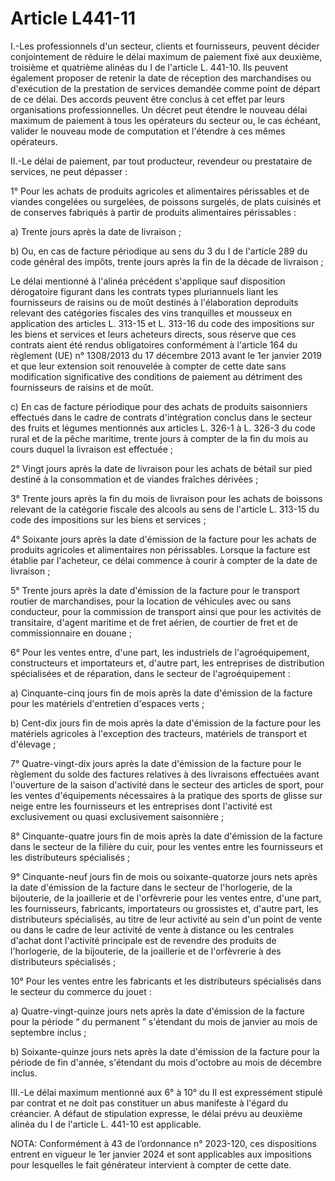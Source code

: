 # Article L441-11

I.-Les professionnels d'un secteur, clients et fournisseurs, peuvent décider conjointement de réduire le délai maximum de paiement fixé aux deuxième, troisième et quatrième alinéas du I de l'article L. 441-10. Ils peuvent également proposer de retenir la date de réception des marchandises ou d'exécution de la prestation de services demandée comme point de départ de ce délai. Des accords peuvent être conclus à cet effet par leurs organisations professionnelles. Un décret peut étendre le nouveau délai maximum de paiement à tous les opérateurs du secteur ou, le cas échéant, valider le nouveau mode de computation et l'étendre à ces mêmes opérateurs.

II.-Le délai de paiement, par tout producteur, revendeur ou prestataire de services, ne peut dépasser :

1° Pour les achats de produits agricoles et alimentaires périssables et de viandes congelées ou surgelées, de poissons surgelés, de plats cuisinés et de conserves fabriqués à partir de produits alimentaires périssables :

a) Trente jours après la date de livraison ;

b) Ou, en cas de facture périodique au sens du 3 du I de l'article 289 du code général des impôts, trente jours après la fin de la décade de livraison ;

Le délai mentionné à l'alinéa précédent s'applique sauf disposition dérogatoire figurant dans les contrats types pluriannuels liant les fournisseurs de raisins ou de moût destinés à l'élaboration deproduits relevant des catégories fiscales des vins tranquilles et mousseux en application des articles L. 313-15 et L. 313-16 du code des impositions sur les biens et services et leurs acheteurs directs, sous réserve que ces contrats aient été rendus obligatoires conformément à l'article 164 du règlement (UE) n° 1308/2013 du 17 décembre 2013 avant le 1er janvier 2019 et que leur extension soit renouvelée à compter de cette date sans modification significative des conditions de paiement au détriment des fournisseurs de raisins et de moût.

c) En cas de facture périodique pour des achats de produits saisonniers effectués dans le cadre de contrats d'intégration conclus dans le secteur des fruits et légumes mentionnés aux articles L. 326-1 à L. 326-3 du code rural et de la pêche maritime, trente jours à compter de la fin du mois au cours duquel la livraison est effectuée ;

2° Vingt jours après la date de livraison pour les achats de bétail sur pied destiné à la consommation et de viandes fraîches dérivées ;

3° Trente jours après la fin du mois de livraison pour les achats de boissons relevant de la catégorie fiscale des alcools au sens de l'article L. 313-15 du code des impositions sur les biens et services ;

4° Soixante jours après la date d'émission de la facture pour les achats de produits agricoles et alimentaires non périssables. Lorsque la facture est établie par l'acheteur, ce délai commence à courir à compter de la date de livraison ;

5° Trente jours après la date d'émission de la facture pour le transport routier de marchandises, pour la location de véhicules avec ou sans conducteur, pour la commission de transport ainsi que pour les activités de transitaire, d'agent maritime et de fret aérien, de courtier de fret et de commissionnaire en douane ;

6° Pour les ventes entre, d'une part, les industriels de l'agroéquipement, constructeurs et importateurs et, d'autre part, les entreprises de distribution spécialisées et de réparation, dans le secteur de l'agroéquipement :

a) Cinquante-cinq jours fin de mois après la date d'émission de la facture pour les matériels d'entretien d'espaces verts ;

b) Cent-dix jours fin de mois après la date d'émission de la facture pour les matériels agricoles à l'exception des tracteurs, matériels de transport et d'élevage ;

7° Quatre-vingt-dix jours après la date d'émission de la facture pour le règlement du solde des factures relatives à des livraisons effectuées avant l'ouverture de la saison d'activité dans le secteur des articles de sport, pour les ventes d'équipements nécessaires à la pratique des sports de glisse sur neige entre les fournisseurs et les entreprises dont l'activité est exclusivement ou quasi exclusivement saisonnière ;

8° Cinquante-quatre jours fin de mois après la date d'émission de la facture dans le secteur de la filière du cuir, pour les ventes entre les fournisseurs et les distributeurs spécialisés ;

9° Cinquante-neuf jours fin de mois ou soixante-quatorze jours nets après la date d'émission de la facture dans le secteur de l'horlogerie, de la bijouterie, de la joaillerie et de l'orfèvrerie pour les ventes entre, d'une part, les fournisseurs, fabricants, importateurs ou grossistes et, d'autre part, les distributeurs spécialisés, au titre de leur activité au sein d'un point de vente ou dans le cadre de leur activité de vente à distance ou les centrales d'achat dont l'activité principale est de revendre des produits de l'horlogerie, de la bijouterie, de la joaillerie et de l'orfèvrerie à des distributeurs spécialisés ;

10° Pour les ventes entre les fabricants et les distributeurs spécialisés dans le secteur du commerce du jouet :

a) Quatre-vingt-quinze jours nets après la date d'émission de la facture pour la période “ du permanent ” s'étendant du mois de janvier au mois de septembre inclus ;

b) Soixante-quinze jours nets après la date d'émission de la facture pour la période de fin d'année, s'étendant du mois d'octobre au mois de décembre inclus.

III.-Le délai maximum mentionné aux 6° à 10° du II est expressément stipulé par contrat et ne doit pas constituer un abus manifeste à l'égard du créancier. A défaut de stipulation expresse, le délai prévu au deuxième alinéa du I de l'article L. 441-10 est applicable.

NOTA:
Conformément à 43 de l’ordonnance n° 2023-120, ces dispositions entrent en vigueur le 1er janvier 2024 et sont applicables aux impositions pour lesquelles le fait générateur intervient à compter de cette date.
